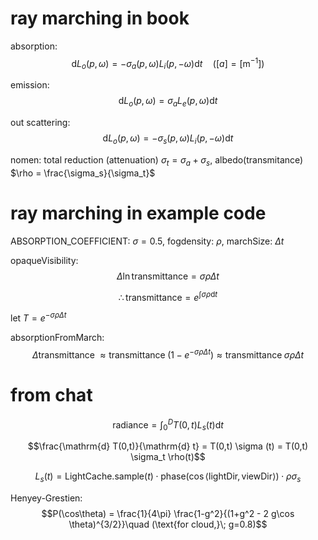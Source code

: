 
# ray marching in book
absorption:
$$\mathrm{d} L_o(p,\omega) = -\sigma_a (p,\omega) L_i (p,-\omega) \mathrm{d} t \quad ([a]=[\mathrm{m}^{-1}])$$

emission:
$$\mathrm{d} L_o (p,\omega) = \sigma_a L_e (p,\omega) \mathrm{d} t$$

out scattering:
$$\mathrm{d} L_o(p,\omega) = - \sigma_s (p,\omega) L_i(p,-\omega)\mathrm{d} t$$

nomen: total reduction (attenuation) $\sigma_t = \sigma_a + \sigma_s$,
albedo(transmitance) $\rho = \frac{\sigma_s}{\sigma_t}$

# ray marching in example code
ABSORPTION_COEFFICIENT: $\sigma=0.5$, fogdensity: $\rho$,
marchSize: $\Delta t$

opaqueVisibility: 
$$\Delta \ln \mathrm{transmittance} = \sigma \rho \Delta t$$

$$\therefore \mathrm{transmittance} = e^{\int \sigma \rho \mathrm{d} t}$$

let $T=e^{-\sigma\rho\Delta t}$

absorptionFromMarch: 
$$\Delta \mathrm{transmittance}\; \approx \mathrm{transmittance}\;(1-e^{-\sigma\rho\Delta t})
\approx \mathrm{transmittance}\; \sigma\rho\Delta t$$

# from chat

$$\mathrm{radiance}=\int_0^D T(0,t) L_s (t) \mathrm{d} t$$

$$\frac{\mathrm{d} T(0,t)}{\mathrm{d} t} = T(0,t) \sigma (t) = T(0,t) \sigma_t \rho(t)$$

$$L_s (t) = \mathrm{LightCache.sample}(t)\;\cdot \; \mathrm{phase}(\cos\langle\mathrm{lightDir},\mathrm{viewDir}  \rangle) \; \cdot \; \rho \sigma_s$$

Henyey-Grestien:
$$P(\cos\theta) = \frac{1}{4\pi} \frac{1-g^2}{(1+g^2 - 2 g\cos \theta)^{3/2}}\quad (\text{for cloud,}\; g=0.8)$$

